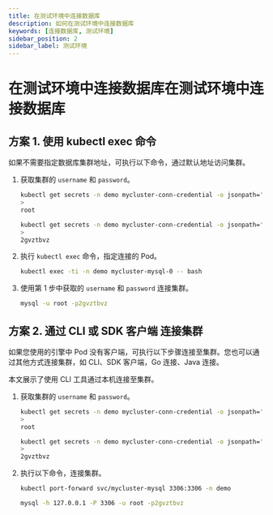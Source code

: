 ```yaml
---
title: 在测试环境中连接数据库
description: 如何在测试环境中连接数据库
keywords: [连接数据库, 测试环境]
sidebar_position: 2
sidebar_label: 测试环境
---
```


# 在测试环境中连接数据库在测试环境中连接数据库

## 方案 1. 使用 kubectl exec 命令

如果不需要指定数据库集群地址，可执行以下命令，通过默认地址访问集群。

1. 获取集群的 `username` 和 `password`。

   ```bash
   kubectl get secrets -n demo mycluster-conn-credential -o jsonpath='{.data.\username}' | base64 -d
   >
   root

   kubectl get secrets -n demo mycluster-conn-credential -o jsonpath='{.data.\password}' | base64 -d
   >
   2gvztbvz
   ```

2. 执行 `kubectl exec` 命令，指定连接的 Pod。

   ```bash
   kubectl exec -ti -n demo mycluster-mysql-0 -- bash
   ```

3. 使用第 1 步中获取的 `username` 和 `password` 连接集群。

   ```bash
   mysql -u root -p2gvztbvz
   ```

## 方案 2. 通过 CLI 或 SDK 客户端 连接集群

如果您使用的引擎中 Pod 没有客户端，可执行以下步骤连接至集群。您也可以通过其他方式连接集群，如 CLI、SDK 客户端，Go 连接、Java 连接。

本文展示了使用 CLI 工具通过本机连接至集群。

1. 获取集群的 `username` 和 `password`。

   ```bash
   kubectl get secrets -n demo mycluster-conn-credential -o jsonpath='{.data.\username}' | base64 -d
   >
   root

   kubectl get secrets -n demo mycluster-conn-credential -o jsonpath='{.data.\password}' | base64 -d
   >
   2gvztbvz
   ```

2. 执行以下命令，连接集群。

   ```bash
   kubectl port-forward svc/mycluster-mysql 3306:3306 -n demo

   mysql -h 127.0.0.1 -P 3306 -u root -p2gvztbvz
   ```
